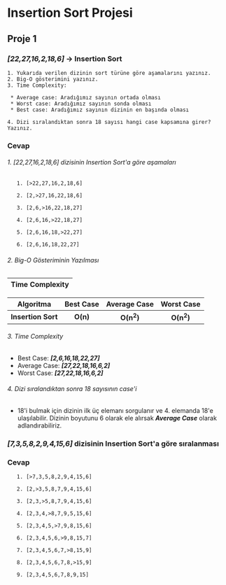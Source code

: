 # Insertion Sort Projesi



## Proje 1

### *[22,27,16,2,18,6]* -> Insertion Sort



 	1. Yukarıda verilen dizinin sort türüne göre aşamalarını yazınız.
 	2. Big-O gösterimini yazınız.
 	3. Time Complexity:
 	
 	 * Average case: Aradığımız sayının ortada olması
 	 * Worst case: Aradığımız sayının sonda olması
 	 * Best case: Aradığımız sayının dizinin en başında olması
 	
 	4. Dizi sıralandıktan sonra 18 sayısı hangi case kapsamına girer? Yazınız.



### Cevap



###### 1. *[22,27,16,2,18,6]* dizisinin Insertion Sort'a göre aşamaları

```
   1. [>22,27,16,2,18,6]

   2. [2,>27,16,22,18,6]

   3. [2,6,>16,22,18,27]

   4. [2,6,16,>22,18,27]

   5. [2,6,16,18,>22,27]

   6. [2,6,16,18,22,27]
```



###### 2. Big-O Gösteriminin Yazılması

| Time Complexity |
| :-------------: |

|     Algoritma      | Best Case |     Average Case     |      Worst Case      |
| :----------------: | :-------: | :------------------: | :------------------: |
| **Insertion Sort** | **O(n)**  | **O(n<sup>2</sup>)** | **O(n<sup>2</sup>)** |



###### 3. Time Complexity

- Best Case: ***[2,6,16,18,22,27]***
- Average Case: ***[27,22,18,16,6,2]***
- Worst Case: ***[27,22,18,16,6,2]***



###### 4. Dizi sıralandıktan sonra 18 sayısının case'i

- 18'i bulmak için dizinin ilk üç elemanı sorgulanır ve 4. elemanda 18'e ulaşılabilir. Dizinin boyutunu 6 olarak ele alırsak ***Average Case*** olarak adlandırabiliriz.





### *[7,3,5,8,2,9,4,15,6]* dizisinin Insertion Sort'a göre sıralanması



### Cevap



```
   1. [>7,3,5,8,2,9,4,15,6]

   2. [2,>3,5,8,7,9,4,15,6]

   3. [2,3,>5,8,7,9,4,15,6]

   4. [2,3,4,>8,7,9,5,15,6]

   5. [2,3,4,5,>7,9,8,15,6]

   6. [2,3,4,5,6,>9,8,15,7]
   
   7. [2,3,4,5,6,7,>8,15,9]
   
   8. [2,3,4,5,6,7,8,>15,9]
   
   9. [2,3,4,5,6,7,8,9,15]
```
